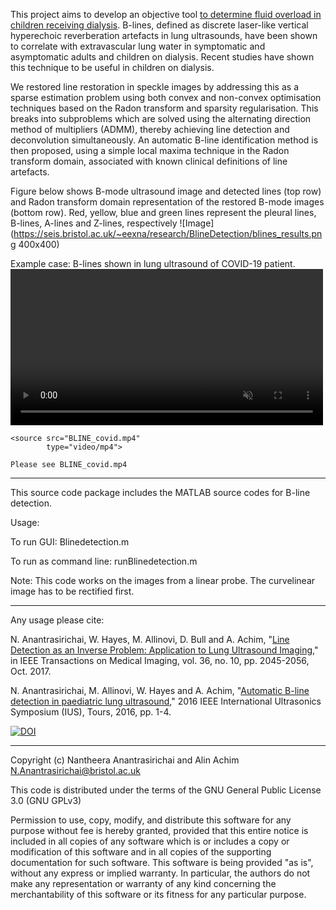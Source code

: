 This project aims to develop an objective tool <a href="https://www.youtube.com/watch?v=YzcvWdnT0sw">to determine fluid overload in children receiving dialysis</a>.
B-lines, defined as discrete laser-like vertical hyperechoic reverberation artefacts in lung ultrasounds, have been shown to correlate with extravascular lung water in symptomatic and asymptomatic adults and children on dialysis. Recent studies have shown this technique to be useful in children on dialysis.

We restored line restoration in speckle images by addressing this as a sparse estimation problem using both convex and
non-convex optimisation techniques based on the Radon transform and sparsity regularisation. This breaks into
subproblems which are solved using the alternating direction method of multipliers (ADMM), thereby achieving
line detection and deconvolution simultaneously. An automatic B-line identification method is then proposed,
using a simple local maxima technique in the Radon transform domain, associated with known clinical definitions
of line artefacts.

Figure below shows B-mode ultrasound image and detected lines (top row) and Radon transform domain representation of the restored B-mode images (bottom row). Red, yellow, blue and green lines represent the pleural lines, B-lines, A-lines and Z-lines, respectively
![Image](https://seis.bristol.ac.uk/~eexna/research/BlineDetection/blines_results.png 400x400)
                    
Example case: B-lines shown in lung ultrasound of COVID-19 patient.
<video  loop autoplay muted  width="500">
    
    <source src="BLINE_covid.mp4"
            type="video/mp4">
            
    Please see BLINE_covid.mp4
</video>

-----------------------------------------------------------------------
This source code package includes the MATLAB source codes for B-line detection. 

Usage:

To run GUI: Blinedetection.m

To run as command line: runBlinedetection.m

Note: This code works on the images from a linear probe. The curvelinear image has to be rectified first.

-----------------------------------------------------------------------
Any usage please cite:

N. Anantrasirichai, W. Hayes, M. Allinovi, D. Bull and A. Achim, "<a href="https://research-information.bris.ac.uk/en/publications/line-detection-as-an-inverse-problem-application-to-lung-ultrasou">Line Detection as an Inverse Problem: Application to Lung Ultrasound Imaging</a>," in IEEE Transactions on Medical Imaging, vol. 36, no. 10, pp. 2045-2056, Oct. 2017.

N. Anantrasirichai, M. Allinovi, W. Hayes and A. Achim, "<a href="https://seis.bristol.ac.uk/~eexna/papers/IUS2106_Blines.pdf">Automatic B-line detection in paediatric lung ultrasound</a>," 2016 IEEE International Ultrasonics Symposium (IUS), Tours, 2016, pp. 1-4.


<a href="https://zenodo.org/badge/latestdoi/250038924"><img src="https://zenodo.org/badge/250038924.svg" alt="DOI"></a>

-----------------------------------------------------------------------
Copyright (c) Nantheera Anantrasirichai and Alin Achim
N.Anantrasirichai@bristol.ac.uk

This code is distributed under the terms of the GNU General Public License 3.0 (GNU GPLv3)

Permission to use, copy, modify, and distribute this software for any purpose without fee is hereby granted, provided that this entire notice is included in all copies of any software which is or includes a copy or modification of this software and in all copies of the supporting documentation for such software. This software is being provided "as is", without any express or implied warranty.  In particular, the authors do not make any representation or warranty of any kind concerning the merchantability of this software or its fitness for any particular purpose. 


